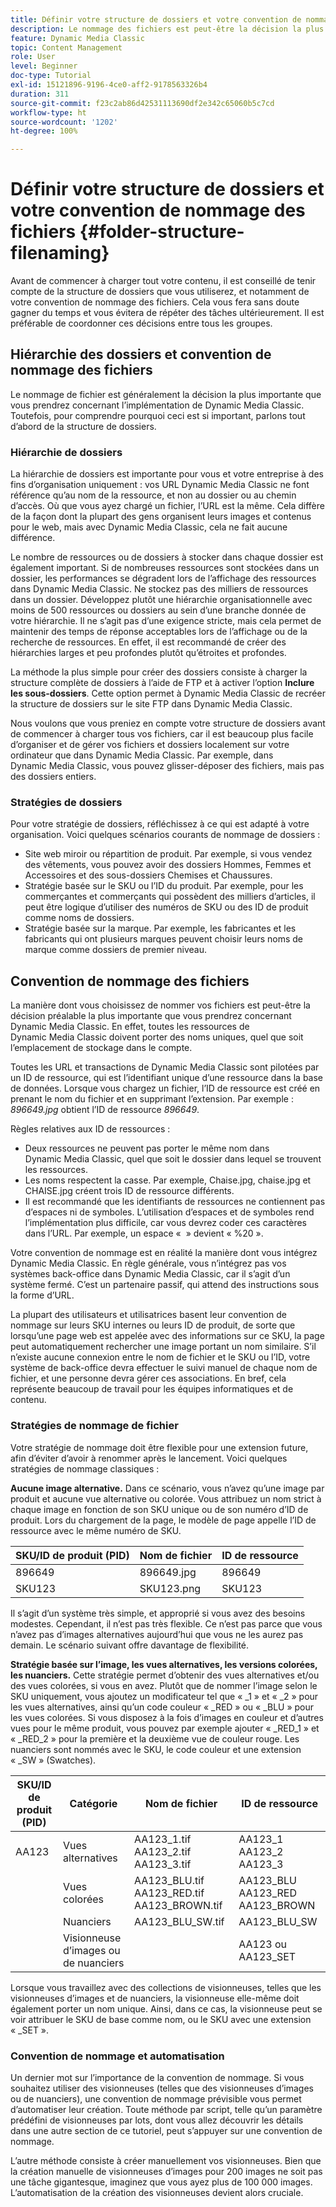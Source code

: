 ```yaml
---
title: Définir votre structure de dossiers et votre convention de nommage des fichiers
description: Le nommage des fichiers est peut-être la décision la plus importante que vous prendrez lors de l’implémentation de Dynamic Media Classic. La structure de dossiers est également importante. Découvrez pourquoi ces éléments sont si importants et les approches possibles pour la structure de dossiers et les noms de fichiers.
feature: Dynamic Media Classic
topic: Content Management
role: User
level: Beginner
doc-type: Tutorial
exl-id: 15121896-9196-4ce0-aff2-9178563326b4
duration: 311
source-git-commit: f23c2ab86d42531113690df2e342c65060b5c7cd
workflow-type: ht
source-wordcount: '1202'
ht-degree: 100%

---
```


# Définir votre structure de dossiers et votre convention de nommage des fichiers {#folder-structure-filenaming}

Avant de commencer à charger tout votre contenu, il est conseillé de tenir compte de la structure de dossiers que vous utiliserez, et notamment de votre convention de nommage des fichiers. Cela vous fera sans doute gagner du temps et vous évitera de répéter des tâches ultérieurement. Il est préférable de coordonner ces décisions entre tous les groupes.

## Hiérarchie des dossiers et convention de nommage des fichiers

Le nommage de fichier est généralement la décision la plus importante que vous prendrez concernant l’implémentation de Dynamic Media Classic. Toutefois, pour comprendre pourquoi ceci est si important, parlons tout d’abord de la structure de dossiers.

### Hiérarchie de dossiers

La hiérarchie de dossiers est importante pour vous et votre entreprise à des fins d’organisation uniquement : vos URL Dynamic Media Classic ne font référence qu’au nom de la ressource, et non au dossier ou au chemin d’accès. Où que vous ayez chargé un fichier, l’URL est la même. Cela diffère de la façon dont la plupart des gens organisent leurs images et contenus pour le web, mais avec Dynamic Media Classic, cela ne fait aucune différence.

Le nombre de ressources ou de dossiers à stocker dans chaque dossier est également important. Si de nombreuses ressources sont stockées dans un dossier, les performances se dégradent lors de l’affichage des ressources dans Dynamic Media Classic. Ne stockez pas des milliers de ressources dans un dossier. Développez plutôt une hiérarchie organisationnelle avec moins de 500 ressources ou dossiers au sein d’une branche donnée de votre hiérarchie. Il ne s’agit pas d’une exigence stricte, mais cela permet de maintenir des temps de réponse acceptables lors de l’affichage ou de la recherche de ressources. En effet, il est recommandé de créer des hiérarchies larges et peu profondes plutôt qu’étroites et profondes.

La méthode la plus simple pour créer des dossiers consiste à charger la structure complète de dossiers à l’aide de FTP et à activer l’option **Inclure les sous-dossiers**. Cette option permet à Dynamic Media Classic de recréer la structure de dossiers sur le site FTP dans Dynamic Media Classic.

Nous voulons que vous preniez en compte votre structure de dossiers avant de commencer à charger tous vos fichiers, car il est beaucoup plus facile d’organiser et de gérer vos fichiers et dossiers localement sur votre ordinateur que dans Dynamic Media Classic. Par exemple, dans Dynamic Media Classic, vous pouvez glisser-déposer des fichiers, mais pas des dossiers entiers.

### Stratégies de dossiers

Pour votre stratégie de dossiers, réfléchissez à ce qui est adapté à votre organisation. Voici quelques scénarios courants de nommage de dossiers :

- Site web miroir ou répartition de produit. Par exemple, si vous vendez des vêtements, vous pouvez avoir des dossiers Hommes, Femmes et Accessoires et des sous-dossiers Chemises et Chaussures.
- Stratégie basée sur le SKU ou l’ID du produit. Par exemple, pour les commerçantes et commerçants qui possèdent des milliers d’articles, il peut être logique d’utiliser des numéros de SKU ou des ID de produit comme noms de dossiers.
- Stratégie basée sur la marque. Par exemple, les fabricantes et les fabricants qui ont plusieurs marques peuvent choisir leurs noms de marque comme dossiers de premier niveau.

## Convention de nommage des fichiers

La manière dont vous choisissez de nommer vos fichiers est peut-être la décision préalable la plus importante que vous prendrez concernant Dynamic Media Classic. En effet, toutes les ressources de Dynamic Media Classic doivent porter des noms uniques, quel que soit l’emplacement de stockage dans le compte.

Toutes les URL et transactions de Dynamic Media Classic sont pilotées par un ID de ressource, qui est l’identifiant unique d’une ressource dans la base de données. Lorsque vous chargez un fichier, l’ID de ressource est créé en prenant le nom du fichier et en supprimant l’extension. Par exemple : _896649.jpg_ obtient l’ID de ressource _896649_.

Règles relatives aux ID de ressources :

- Deux ressources ne peuvent pas porter le même nom dans Dynamic Media Classic, quel que soit le dossier dans lequel se trouvent les ressources.
- Les noms respectent la casse. Par exemple, Chaise.jpg, chaise.jpg et CHAISE.jpg créent trois ID de ressource différents.
- Il est recommandé que les identifiants de ressources ne contiennent pas d’espaces ni de symboles. L’utilisation d’espaces et de symboles rend l’implémentation plus difficile, car vous devrez coder ces caractères dans l’URL. Par exemple, un espace «  » devient « %20 ».

Votre convention de nommage est en réalité la manière dont vous intégrez Dynamic Media Classic. En règle générale, vous n’intégrez pas vos systèmes back-office dans Dynamic Media Classic, car il s’agit d’un système fermé. C’est un partenaire passif, qui attend des instructions sous la forme d’URL.

La plupart des utilisateurs et utilisatrices basent leur convention de nommage sur leurs SKU internes ou leurs ID de produit, de sorte que lorsqu’une page web est appelée avec des informations sur ce SKU, la page peut automatiquement rechercher une image portant un nom similaire. S’il n’existe aucune connexion entre le nom de fichier et le SKU ou l’ID, votre système de back-office devra effectuer le suivi manuel de chaque nom de fichier, et une personne devra gérer ces associations. En bref, cela représente beaucoup de travail pour les équipes informatiques et de contenu.

### Stratégies de nommage de fichier

Votre stratégie de nommage doit être flexible pour une extension future, afin d’éviter d’avoir à renommer après le lancement. Voici quelques stratégies de nommage classiques :

**Aucune image alternative.** Dans ce scénario, vous n’avez qu’une image par produit et aucune vue alternative ou colorée. Vous attribuez un nom strict à chaque image en fonction de son SKU unique ou de son numéro d’ID de produit. Lors du chargement de la page, le modèle de page appelle l’ID de ressource avec le même numéro de SKU.

| SKU/ID de produit (PID) | Nom de fichier | ID de ressource |
| ------- | ---------- | -------- |
| 896649 | 896649.jpg | 896649 |
| SKU123 | SKU123.png | SKU123 |

Il s’agit d’un système très simple, et approprié si vous avez des besoins modestes. Cependant, il n’est pas très flexible. Ce n’est pas parce que vous n’avez pas d’images alternatives aujourd’hui que vous ne les aurez pas demain. Le scénario suivant offre davantage de flexibilité.

**Stratégie basée sur l’image, les vues alternatives, les versions colorées, les nuanciers.** Cette stratégie permet d’obtenir des vues alternatives et/ou des vues colorées, si vous en avez. Plutôt que de nommer l’image selon le SKU uniquement, vous ajoutez un modificateur tel que « _1 » et « _2 » pour les vues alternatives, ainsi qu’un code couleur « _RED » ou « _BLU » pour les vues colorées. Si vous disposez à la fois d’images en couleur et d’autres vues pour le même produit, vous pouvez par exemple ajouter « _RED_1 » et « _RED_2 » pour la première et la deuxième vue de couleur rouge. Les nuanciers sont nommés avec le SKU, le code couleur et une extension « _SW » (Swatches).

| SKU/ID de produit (PID) | Catégorie | Nom de fichier | ID de ressource |
| ------- | ----------------------- | ------------------------------------------- | ------------------------------- |
| AA123 | Vues alternatives | AA123_1.tif AA123_2.tif AA123_3.tif | AA123_1 AA123_2 AA123_3 |
|         | Vues colorées | AA123_BLU.tif AA123_RED.tif AA123_BROWN.tif | AA123_BLU AA123_RED AA123_BROWN |
|         | Nuanciers | AA123_BLU_SW.tif | AA123_BLU_SW |
|         | Visionneuse d’images ou de nuanciers |                                             | AA123 ou AA123_SET | -- |

Lorsque vous travaillez avec des collections de visionneuses, telles que les visionneuses d’images et de nuanciers, la visionneuse elle-même doit également porter un nom unique. Ainsi, dans ce cas, la visionneuse peut se voir attribuer le SKU de base comme nom, ou le SKU avec une extension « _SET ».

### Convention de nommage et automatisation

Un dernier mot sur l’importance de la convention de nommage. Si vous souhaitez utiliser des visionneuses (telles que des visionneuses d’images ou de nuanciers), une convention de nommage prévisible vous permet d’automatiser leur création. Toute méthode par script, telle qu’un paramètre prédéfini de visionneuses par lots, dont vous allez découvrir les détails dans une autre section de ce tutoriel, peut s’appuyer sur une convention de nommage.

L’autre méthode consiste à créer manuellement vos visionneuses. Bien que la création manuelle de visionneuses d’images pour 200 images ne soit pas une tâche gigantesque, imaginez que vous ayez plus de 100 000 images. L’automatisation de la création des visionneuses devient alors cruciale.
